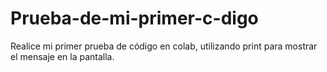 # Prueba-de-mi-primer-c-digo
Realice mi primer prueba de código en colab, utilizando print para mostrar el mensaje en la pantalla. 
